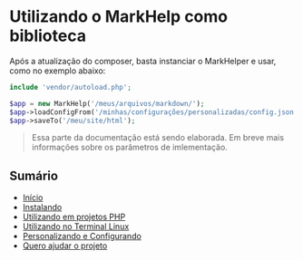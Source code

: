 # Utilizando o MarkHelp como biblioteca

Após a atualização do composer, basta instanciar o MarkHelper e usar, como no exemplo abaixo:

```php
include 'vendor/autoload.php';

$app = new MarkHelp('/meus/arquivos/markdown/');
$app->loadConfigFrom('/minhas/configurações/personalizadas/config.json');
$app->saveTo('/meu/site/html');
```

> Essa parte da documentação está sendo elaborada. Em breve mais informações sobre os parâmetros de imlementação.

## Sumário

-   [Início](index.md)
-   [Instalando](instalando.md)
-   [Utilizando em projetos PHP](utilizar-como-biblioteca.md)
-   [Utilizando no Terminal Linux](utilizar-no-terminal.md)
-   [Personalizando e Configurando](configuracoes.md)
-   [Quero ajudar o projeto](como-ajudar.md)
